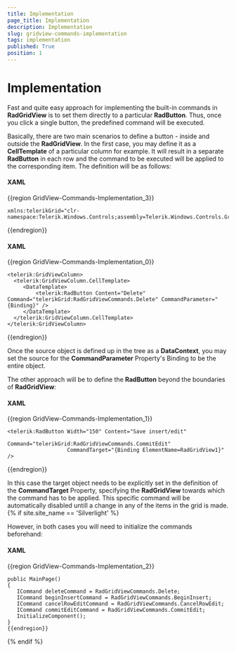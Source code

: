 ```yaml
---
title: Implementation
page_title: Implementation
description: Implementation
slug: gridview-commands-implementation
tags: implementation
published: True
position: 1
---
```


# Implementation


Fast and quite easy approach for implementing the built-in commands in __RadGridView__ is to set them directly to a particular __RadButton__. Thus, once you click a single button, the predefined command will be executed. 

Basically, there are two main scenarios to define a button - inside and outside the __RadGridView__. In the first case, you may define it as a __CellTemplate__ of a particular column for example. It will result in a separate __RadButton__ in each row and the command to be executed will be applied to the corresponding item. The definition will be as follows:

#### __XAML__

{{region GridView-Commands-Implementation_3}}

	xmlns:telerikGrid="clr-namespace:Telerik.Windows.Controls;assembly=Telerik.Windows.Controls.GridView"
{{endregion}}



#### __XAML__

{{region GridView-Commands-Implementation_0}}

	<telerik:GridViewColumn>
	  <telerik:GridViewColumn.CellTemplate>
	     <DataTemplate>
	         <telerik:RadButton Content="Delete" Command="telerikGrid:RadGridViewCommands.Delete" CommandParameter="{Binding}" />
	     </DataTemplate>
	  </telerik:GridViewColumn.CellTemplate>
	</telerik:GridViewColumn>
{{endregion}}



Once the source object is defined up in the tree as a __DataContext__, you may set the source for the __CommandParameter__ Property's Binding to be the entire object.

The other approach will be to define the __RadButton__ beyond the boundaries of __RadGridView__:

#### __XAML__

{{region GridView-Commands-Implementation_1}}

	<telerik:RadButton Width="150" Content="Save insert/edit" 
	                   Command="telerikGrid:RadGridViewCommands.CommitEdit" 
	                   CommandTarget="{Binding ElementName=RadGridView1}"  />
{{endregion}}


In this case the target object needs to be explicitly set in the definition of the __CommandTarget__ Property, specifying the __RadGridView__ towards which the command has to be applied. This specific command will be automatically disabled untill a change in any of the items in the grid is made. {% if site.site_name == 'Silverlight' %}

However, in both cases you will need to initialize the commands beforehand:

#### __XAML__

{{region GridView-Commands-Implementation_2}}

	public MainPage()
	{
       ICommand deleteCommand = RadGridViewCommands.Delete;
       ICommand beginInsertCommand = RadGridViewCommands.BeginInsert;
       ICommand cancelRowEditCommand = RadGridViewCommands.CancelRowEdit;
       ICommand commitEditCommand = RadGridViewCommands.CommitEdit;
       InitializeComponent();
	}
	{{endregion}}
{% endif %}



